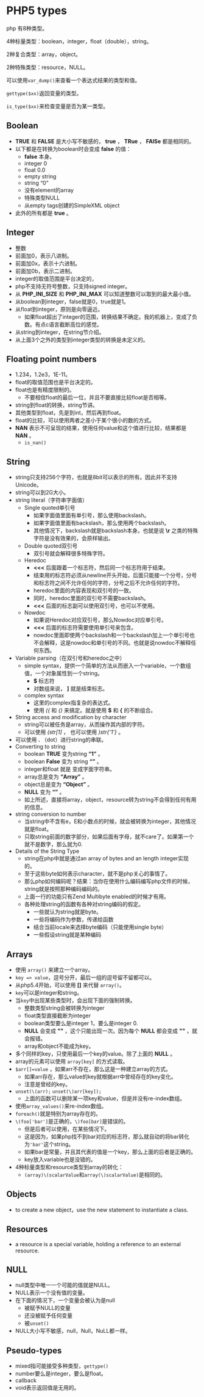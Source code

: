 # PHP5 types

php 有8种类型。

4种标量类型：boolean，integer，float（double），string。

2种复合类型：array，object。

2种特殊类型：resource，NULL。

可以使用`var_dump()`来查看一个表达式结果的类型和值。

`gettype($xx)`返回变量的类型。

`is_type($xx)`来检查变量是否为某一类型。

## Boolean

  * **TRUE** 和 **FALSE** 是大小写不敏感的， **true** ， **TRue** ， **FAlSe** 都是相同的。 
  * 以下都是在转换为boolean时会变成 **false** 的值： 
    * **false** 本身。 
    * integer 0 
    * float 0.0 
    * empty string 
    * string “0” 
    * 没有element的array 
    * 特殊类型NULL 
    * 从empty tags创建的SimpleXML object 
  * 此外的所有都是 **true** 。 

## Integer

  * 整数 
  * 前面加0，表示八进制。 
  * 前面加0x，表示十六进制。 
  * 前面加0b，表示二进制。 
  * integer的取值范围是平台决定的， 
  * php不支持无符号整数，只支持signed integer。 
  * 从 **PHP_INI_SIZE** 和 **PHP_INI_MAX** 可以知道整数可以取到的最大最小值。 
  * 从boolean到integer，false就是0，true就是1。 
  * 从float到integer，原则是向零逼近。 
    * 如果float超出了integer的范围，转换结果不确定。我的机器上，变成了负数。有点c语言截断高位的感觉。 
  * 从string到integer，在string节介绍。 
  * 从上面3个之外的类型到integer类型的转换是未定义的。 

## Floating point numbers

  * 1.234，1.2e3，1E-11。 
  * float的取值范围也是平台决定的。 
  * float也是有精度限制的。 
    * 不要相信float的最后一位，并且不要直接比较float是否相等。 
  * string到float的转换，string节讲。 
  * 其他类型到float，先是到int，然后再到float。 
  * float的比较，可以使用两者之差小于某个很小的数的方式。 
  * **NAN** 表示不可呈现的结果，使用任何value和这个值进行比较，结果都是 **NAN** 。 
    * `is_nan()`

## String

  * string只支持256个字符，也就是8bit可以表示的所有。因此并不支持Unicode。 
  * string可以到2G大小。 
  * string literal（字符串字面值） 
    * Single quoted单引号 
      * 如果字面值里面有单引号，那么使用backslash。 
      * 如果字面值里面有backslash，那么使用两个backslash。 
      * 其他情况下，backslash就是backslash本身。也就是说 **\r** 之类的特殊字符是没有效果的，会原样输出。 
    * Double quoted双引号 
      * 双引号就会解释很多特殊字符。 
    * Heredoc 
      * **<<<** 后面跟着一个标志符，然后同一个标志符用于结束。 
      * 结束用的标志符必须从newline开头开始，后面只能接一个分号，分号和标志符之间不允许任何的字符，分号之后不允许任何的字符。 
      * heredoc里面的内容表现和双引号的一致。 
      * 同时，heredoc里面的双引号不需要backslash。 
      * **<<<** 后面的标志副可以使用双引号，也可以不使用。 
    * Nowdoc 
      * 如果说Heredoc对应双引号，那么Nowdoc对应单引号。 
      * **<<<** 后面的标志符需要使用单引号来包含。 
      * nowdoc里面即使两个backslash和一个backslash加上一个单引号也不会解释，这是nowdoc和单引号的不同。也就是说nowdoc不解释任何东西。 
  * Variable parsing（在双引号和heredoc之中） 
    * simple syntax，提供一个简单的方法从而嵌入一个variable，一个数组值，一个对象属性到一个string。 
      * **$** 标志符 
      * 对数组来说， **]** 就是结束标志。 
    * complex syntax 
      * 这里的complex指复杂的表达式。 
      * 使用 *\({* 和 *{\)* 来搞定。就是使用 **$** 和 **{** 的不断组合。 
  * String access and modification by character 
    * string可以被任务是array，从而操作其内部的字符。 
    * 可以使用 *\(str[1]* ， 也可以使用 *\)str{'1'}* 。 
  * 可以使用 **.** （dot）进行string的串联。 
  * Converting to string 
    * boolean **TRUE** 变为string **“1”** 。 
    * boolean **False** 变为 string **“”** 。 
    * integer和float 就是 变成字面字符串。 
    * array总是变为 **“Array”** 。 
    * object总是变为 **“Object”** 。 
    * **NULL** 变为 **“”** 。 
    * 如上所述，直接将array，object，resource转为string不会得到任何有用的信息。 
  * string conversion to number 
    * 当string中不含有e，E和小数点的时候，就会被转换为integer，其他情况就是float。 
    * 只取string前面的数字部分，如果后面有字母，就不care了。如果第一个就不是数字，那么就为0. 
  * Details of the String Type 
    * string在php中就是通过an array of bytes and an length integer实现的。 
    * 至于这些byte如何表示character，就不是php关心的事情了。 
    * 那么php如何编码呢？结果：当你在使用什么编码编写php文件的时候，string就是按照那种编码编码的。 
    * 上面一行的功能只有Zend Multibyte enabled的时候才有用。 
    * 各种处理string的函数有各种对string编码的假定。 
      * 一些就认为string就是byte。 
      * 一些将编码作为参数，传递给函数 
      * 结合当前locale来选择byte编码（只能使用single byte） 
      * 一些假设string就是某种编码 

## Arrays

  * 使用 `array()` 来建立一个array。 
  * `key => value`，逗号分开，最后一组的逗号留不留都可以。 
  * 从php5.4开始，可以使用 **[]** 来代替 `array()`。 
  * `key`可以是integer和string。 
  * 当`key`中出现某些类型时，会出现下面的强制转换。 
    * 整数类型string会被转换为integer 
    * float类型直接截断为integer 
    * boolean类型要么是integer 1，要么是integer 0. 
    * **NULL** 会变成 **""** ，这个只能出现一次。因为每个 **NULL** 都会变成 **""** ，就会报错。 
    * array和object不能成为key。 
  * 多个同样的key，只使用最后一个key的value。除了上面的 **NULL** 。 
  * array的元素可以使用 `array[key]` 的方式读取。 
  * `$arr[]=value` ，如果arr不存在，那么这是一种建立array的方式。 
    * 如果arr存在，那么value的key就根据arr中曾经存在的key变化。 
    * 注意是曾经的key。 
  * `unset(\(arr);` `unset(\)arr[key]);`
    * 上面的函数可以删除某一项key和value，但是并没有re-index数组。 
  * 使用`array_values()`来re-index数组。 
  * `foreach()`就是特别为array存在的。 
  * `\(foo['bar']`是正确的，`\)foo[bar]`是错误的。 
    * 但是后者可以使用，在某些情况下。 
    * 这是因为，如果php找不到bar对应的标志符，那么就自动的将bar转化为`'bar'`这个string。 
    * 如果bar是常量，并且其代表的值是一个key，那么上面的后者是正确的。 
    * key放入variable也是没错的。 
  * 4种标量类型和resource类型到array的转化： 
    * `(array)\(scalarValue`和`array(\)scalarValue)`是相同的。 

## Objects

  * to create a new object，use the new statement to instantiate a class. 

## Resources

  * a resource is a special variable, holding a reference to an external resource. 

## NULL

  * null类型中唯一一个可能的值就是NULL。 
  * NULL表示一个没有值的变量。 
  * 在下面的情况下，一个变量会被认为是null 
    * 被赋予NULL的变量 
    * 还没被赋予任何变量 
    * 被`unset()`
  * NULL大小写不敏感，null，Null，NuLL都一样。 

## Pseudo-types

  * mixed指可能接受多种类型，`gettype()`
  * number要么是integer，要么是float。 
  * callback 
  * void表示返回值是无用的。 

